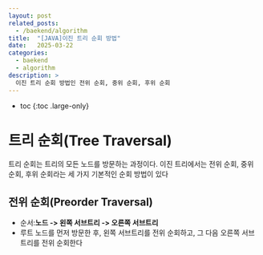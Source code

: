 ```yaml
---
layout: post
related_posts:
  - /baekend/algorithm
title:  "[JAVA]이진 트리 순회 방법"
date:   2025-03-22
categories:
  - baekend
  - algorithm
description: >
  이진 트리 순회 방법인 전위 순회, 중위 순회, 후위 순회
---
```

* toc
{:toc .large-only}

# 트리 순회(Tree Traversal)
트리 순회는 트리의 모든 노드를 방문하는 과정이다. 이진 트리에서는 전위 순회, 중위 순회, 후위 순회라는 세 가지 기본적인 순회 방법이 있다

## 전위 순회(Preorder Traversal)
* 순서:**노드 -> 왼쪽 서브트리 -> 오른쪽 서브트리**
* 루트 노드를 먼저 방문한 후, 왼쪽 서브트리를 전위 순회하고, 그 다음 오른쪽 서브트리를 전위 순회한다
```java

```